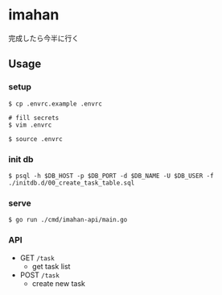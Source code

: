 # imahan

完成したら今半に行く

## Usage

### setup

```shellsession
$ cp .envrc.example .envrc
```

```shellsession
# fill secrets
$ vim .envrc
```

```shellsession
$ source .envrc
```

### init db

```shellsession
$ psql -h $DB_HOST -p $DB_PORT -d $DB_NAME -U $DB_USER -f ./initdb.d/00_create_task_table.sql
```

### serve

```shellsession
$ go run ./cmd/imahan-api/main.go
```

### API

- GET `/task`
  - get task list
- POST `/task`
  - create new task
